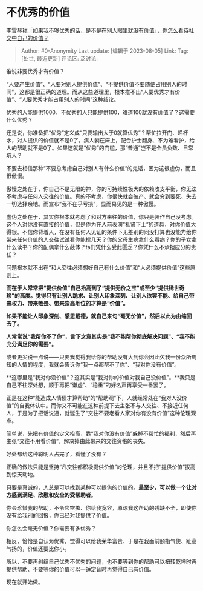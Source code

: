 # 不优秀的价值
[李雪琴称「如果我不够优秀的话，是不是在别人眼里就没有价值」，你怎么看待社交中自己的价值？](https://www.zhihu.com/question/613870202/answer/3149177618)

> Author: #0-Anonymity
> Last update: [编辑于 2023-08-05]
> Link:
> Tag: [处世, 最近更新]
> 评论区:
> 泛讨论:

谁说非要优秀才有价值？

“人要产生价值”、“人要对别人提供价值”、“不提供价值不要随便占用别人的时间”，这都是很正确的道理。而从这些道理里，根本推不出“人要优秀才有价值”、“人要优秀才能占用别人的时间”这种结论。

优秀的人能提供1000，不优秀的人只能提供100，难道100就没有价值了？这需要什么优秀？

还是说，你准备把“优秀”定义成“只要输出大于0就算优秀”？帮忙拉开门、递杯水，对人提供的价值就不是0了。病人躺在床上，配合护士翻身、不为难看护，给人的帮助就不是0了。如果这就是“优秀”的门槛，那“普通”岂不是全员负数、日常坑人？

不要去相信那种“不要总考虑自己对别人有什么价值”的鬼话，因为这很虚伪，而且很傲慢。

傲慢之处在于，你自己不是无限的神，你的可持续性极大的依赖收支平衡，你无法不考虑与任何人交往的价值。真的不考虑，你很快就会破产、就会穷到要死、失去一切选择余地。而宣布“我不在乎亏损”，显而易见的是一种傲慢。

虚伪之处在于，其实你根本就考虑了和对方来往的价值，你只是装作自己没考虑。这个人对你没有直接的价值，但是作为在人前表演“礼贤下士”的道具，对你价值大得很。不信你背着人，在没有任何人见证的条件下无差别的同没打算也没能力给你带来任何价值的人交往试试看你能撑几天？你的父母生病拿什么看病？你的子女拿什么读书？你的配偶拿什么蔽体？ta们凭什么受此匮乏？你凭什么不承担应分的责任？

问题根本就不出在“和人交往必须想好自己有什么价值”和“人必须提供价值”这些原则上。

**而在于人常常把“提供价值”自己抬高到了“提供无价之宝”或至少“提供稀世奇珍”的高度。觉得只有让别人跪求、让别人印象深刻、让别人欲罢不能、给自己带来权力、带来敬畏、带来崇高地位的才算是“价值”。**

**如果不能让人印象深刻、感恩戴德，就自己来句“毫无价值”，然后以此为由缩回去了。**

**人常常说“我帮你不了你”，言下之意其实是“我不能帮你彻底解决问题”、“我不能充分满足你的需要”。**

或者更尖锐一点说——只要我觉得我给你的帮助没有大到你会因此欠我一份众所周知的人情的程度，我就会告诉你“我一点都帮不了你”、“我对你没有价值”。

**这哪里是“我对你没价值”？这其实是“我对你的价值对我自己没价值”。**我只是自己不往深处想，顺手再把“谦虚”、“稳重”的好名声再享受一番罢了。

正是在这种“能造成人情债才算帮助”的“帮助观”下，人就经常处在“我对人没价值”的自我体认中。而你又不可能在这种前提下去主张不与人交往、不接近任何人，于是为了把话说通，就诞生了“交往不要老看人家对你有没有价值”这种伦理观点。

简单说，先把有价值的定义抬高，靠“我对你没有价值”躲掉不帮忙的福利，然后再主张“交往不用看价值”，解决掉由此带来的交往资格的丧失。

好处都给这种聪明人占完了，看懂了没有？

正确的做法只能是坚持“凡交往都积极提供价值”的伦理，并且不把“提供价值”拔高到惊天动地。

只要是真诚的，人总是可以找到某种可以提供的价值的。**最至少，可以做一个让对方感到满足、欣慰和安全的受帮助者**。

你会珍惜我的帮助，不令它空掷、你给我宽容，原谅我这帮助的残缺不全，即使你没有给我别的回报，你已经对我提供了价值。

你怎么会毫无价值？你需要有多优秀？

相反，恰恰是自认为优秀，觉得可以给我荣华富贵、于是在我面前颐指气使、趾高气扬的，价值还要比你小。

所以，不要再纠结自己优秀不优秀的问题，也不要等到你的帮助可以扭转乾坤时再提供帮助、不要等你的价值可以一锤定音时再觉得自己有价值。

现在就开始做。